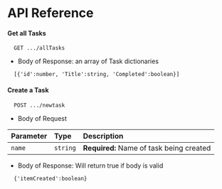 
# API Reference

#### Get all Tasks
```http
  GET .../allTasks
```
- Body of Response: an array of Task dictionaries
```
  [{'id':number, 'Title':string, 'Completed':boolean}]
```
#### Create a Task

``` http
  POST .../newtask
```
- Body of Request


| Parameter | Type     | Description                |
| :-------- | :------- | :------------------------- |
| `name` | `string` | **Required:** Name of task being created |

- Body of Response: Will return true if body is valid 

```
  {'itemCreated':boolean}
```
